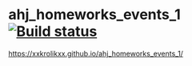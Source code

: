 # ahj_homeworks_events_1 [![Build status](https://ci.appveyor.com/api/projects/status/st3g14fn7m65kt63?svg=true)](https://ci.appveyor.com/project/xxKroliKxx39311/ahj-homeworks-events-1)
https://xxkrolikxx.github.io/ahj_homeworks_events_1/